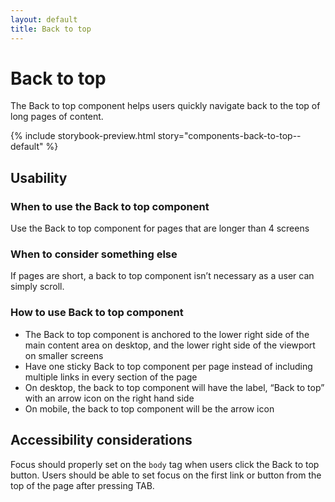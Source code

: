 ```yaml
---
layout: default
title: Back to top 
---
```


# Back to top
The Back to top component helps users quickly navigate back to the top of long pages of content.

{% include storybook-preview.html story="components-back-to-top--default" %}

## Usability

### When to use the Back to top component 
Use the Back to top component for pages that are longer than 4 screens

### When to consider something else
If pages are short, a back to top component isn’t necessary as a user can simply scroll. 

### How to use Back to top component
- The Back to top component is anchored to the lower right side of the main content area on desktop, and the lower right side of the viewport on smaller screens
- Have one sticky Back to top component per page instead of including multiple links in every section of the page
- On desktop, the back to top component will have the label, “Back to top” with an arrow icon on the right hand side
- On mobile, the back to top component will be the arrow icon 

## Accessibility considerations
Focus should properly set on the `body` tag when users click the  Back to top button. Users should be able to set focus on the first link or button from the top of the page after pressing TAB. 

